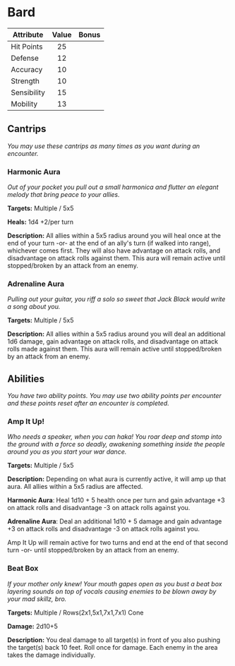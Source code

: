 # Bard

  |Attribute|Value|Bonus|
  |---| :---: | :---: |
  |Hit Points|25|<center> </center>|
  |Defense|12|<center> </center>|
  |Accuracy|10|<center> </center>|
  |Strength|10|<center> </center>|
  |Sensibility|15|<center> </center>|
  |Mobility|13|<center> </center>|

## Cantrips
  _You may use these cantrips as many times as you want during an encounter._

### Harmonic Aura

  _Out of your pocket you pull out a small harmonica and flutter an elegant melody that bring peace to your allies._

  **Targets:** Multiple / 5x5

  **Heals:** 1d4 +2/per turn

  **Description:** All allies within a 5x5 radius around you will heal once at the end of your turn -or- at the end of an ally's turn (if walked into range), whichever comes first.  They will also have advantage on attack rolls, and disadvantage on attack rolls against them.  This aura will remain active until stopped/broken by an attack from an enemy.

### Adrenaline Aura

  _Pulling out your guitar, you riff a solo so sweet that Jack Black would write a song about you._

  **Targets:** Multiple / 5x5

  **Description:** All allies within a 5x5 radius around you will deal an additional 1d6 damage, gain advantage on attack rolls, and disadvantage on attack rolls made against them.  This aura will remain active until stopped/broken by an attack from an enemy.  

## Abilities
  _You have two ability points.  You may use two ability points per encounter and these points reset after an encounter is completed._

### Amp It Up!

  _Who needs a speaker, when you can haka! You roar deep and stomp into the ground with a force so deadly, awakening something inside the people around you as you start your war dance._

  **Targets:** Multiple / 5x5

  **Description:** Depending on what aura is currently active, it will amp up that aura. All allies within a 5x5 radius are affected.

  **Harmonic Aura**: Heal 1d10 + 5 health once per turn and gain advantage +3 on attack rolls and disadvantage -3 on attack rolls against you.

  **Adrenaline Aura**: Deal an additional 1d10 + 5 damage and gain advantage +3 on attack rolls and disadvantage -3 on attack rolls against you.

  Amp It Up will remain active for two turns and end at the end of that second turn -or- until stopped/broken by an attack from an enemy.  

### Beat Box

  _If your mother only knew! Your mouth gapes open as you bust a beat box layering sounds on top of vocals causing enemies to be blown away by your mad skillz, bro._

  **Targets:** Multiple / Rows(2x1,5x1,7x1,7x1) Cone

  **Damage:** 2d10+5

  **Description:** You deal damage to all target(s) in front of you also pushing the target(s) back 10 feet.  Roll once for damage.  Each enemy in the area takes the damage individually.
